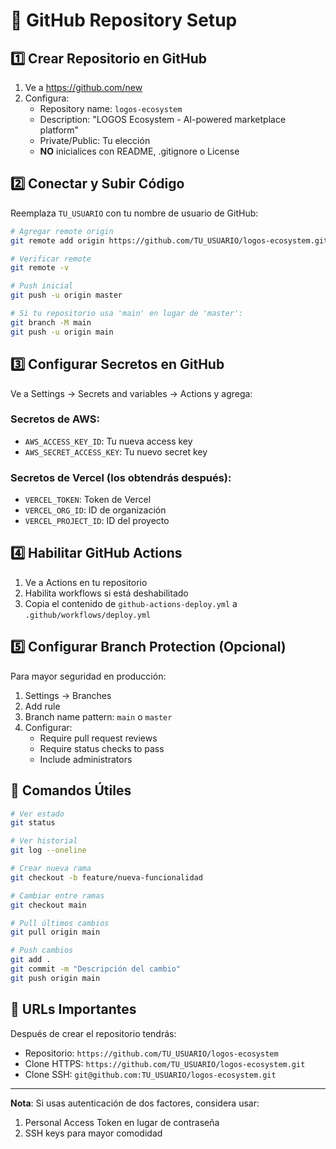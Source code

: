 # 🚀 GitHub Repository Setup

## 1️⃣ Crear Repositorio en GitHub

1. Ve a https://github.com/new
2. Configura:
   - Repository name: `logos-ecosystem`
   - Description: "LOGOS Ecosystem - AI-powered marketplace platform"
   - Private/Public: Tu elección
   - **NO** inicialices con README, .gitignore o License

## 2️⃣ Conectar y Subir Código

Reemplaza `TU_USUARIO` con tu nombre de usuario de GitHub:

```bash
# Agregar remote origin
git remote add origin https://github.com/TU_USUARIO/logos-ecosystem.git

# Verificar remote
git remote -v

# Push inicial
git push -u origin master

# Si tu repositorio usa 'main' en lugar de 'master':
git branch -M main
git push -u origin main
```

## 3️⃣ Configurar Secretos en GitHub

Ve a Settings → Secrets and variables → Actions y agrega:

### Secretos de AWS:
- `AWS_ACCESS_KEY_ID`: Tu nueva access key
- `AWS_SECRET_ACCESS_KEY`: Tu nuevo secret key

### Secretos de Vercel (los obtendrás después):
- `VERCEL_TOKEN`: Token de Vercel
- `VERCEL_ORG_ID`: ID de organización
- `VERCEL_PROJECT_ID`: ID del proyecto

## 4️⃣ Habilitar GitHub Actions

1. Ve a Actions en tu repositorio
2. Habilita workflows si está deshabilitado
3. Copia el contenido de `github-actions-deploy.yml` a `.github/workflows/deploy.yml`

## 5️⃣ Configurar Branch Protection (Opcional)

Para mayor seguridad en producción:

1. Settings → Branches
2. Add rule
3. Branch name pattern: `main` o `master`
4. Configurar:
   - Require pull request reviews
   - Require status checks to pass
   - Include administrators

## 📝 Comandos Útiles

```bash
# Ver estado
git status

# Ver historial
git log --oneline

# Crear nueva rama
git checkout -b feature/nueva-funcionalidad

# Cambiar entre ramas
git checkout main

# Pull últimos cambios
git pull origin main

# Push cambios
git add .
git commit -m "Descripción del cambio"
git push origin main
```

## 🔗 URLs Importantes

Después de crear el repositorio tendrás:
- Repositorio: `https://github.com/TU_USUARIO/logos-ecosystem`
- Clone HTTPS: `https://github.com/TU_USUARIO/logos-ecosystem.git`
- Clone SSH: `git@github.com:TU_USUARIO/logos-ecosystem.git`

---

**Nota**: Si usas autenticación de dos factores, considera usar:
1. Personal Access Token en lugar de contraseña
2. SSH keys para mayor comodidad